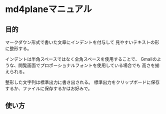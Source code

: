 # md4planeマニュアル

## 目的
マークダウン形式で書いた文章にインデントを付与して
見やすいテキストの形に整形する。

インデントは半角スペースではなく全角スペースを使用することで、
Gmailのような、閲覧画面でプロポーショナルフォントを使用している場合でも
高さを揃えられる。

整形した文字列は標準出力に書き出される。
標準出力をクリップボードに保存するか、ファイルに保存するかはお好みで。

## 使い方

